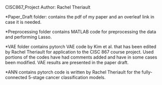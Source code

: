 CISC867_Project
 Author: Rachel Theriault

*Paper_Draft folder: contains the pdf of my paper and an overleaf link in case it is needed.

 *Preprocessing folder contains MATLAB code for preprocessing the data and performing Lasso.

 *VAE folder contains pytorch VAE code by Kim et al. that has been edited by Rachel Theriault for application to the CISC 867 course project. Used portions of the codes have had comments added and have in some cases been modified. VAE results are presented in the paper draft.

 *ANN contains pytorch code is written by Rachel Theriault for the fully-connected 5-stage cancer classification models.

